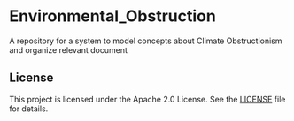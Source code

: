 # Environmental_Obstruction
A repository for a system to model concepts about Climate Obstructionism and organize relevant document
## License
This project is licensed under the Apache 2.0 License. See the [LICENSE](https://github.com/mdebellis/Environmental_Obstruction/blob/main/LICENSE) file for details.
